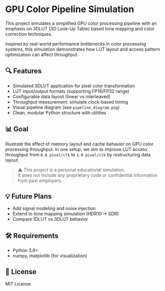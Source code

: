 # GPU Color Pipeline Simulation

This project simulates a simplified GPU color processing pipeline with an emphasis on 3DLUT (3D Look-Up Table) based tone mapping and color correction techniques.

Inspired by real-world performance bottlenecks in color processing systems, this simulation demonstrates how LUT layout and access pattern optimization can affect throughput.

## 🔍 Features

- Simulated 3DLUT application for pixel color transformation
- LUT input/output formats (supporting FP16/FP32 range)
- Configurable data layout (linear vs interleaved)
- Throughput measurement: simulate clock-based timing
- Visual pipeline diagram (see `pipeline_diagram.png`)
- Clean, modular Python structure with utilities

## 📊 Goal

Illustrate the effect of memory layout and cache behavior on GPU color processing throughput. In one setup, we aim to improve LUT access throughput from `0.6 pixel/clk` to `1.0 pixel/clk` by restructuring data layout.

> ⚠️ This project is a personal educational simulation.  
> It does not include any proprietary code or confidential information from past employers.

## 💡 Future Plans

- Add signal modeling and noise injection
- Extend to tone mapping simulation (HDR10 → SDR)
- Compare 1DLUT vs 3DLUT behavior

## 🛠 Requirements

- Python 3.8+
- numpy, matplotlib (for visualization)

## 📄 License

MIT License
